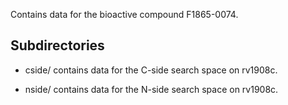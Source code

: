 Contains data for the bioactive compound F1865-0074.

## Subdirectories

- cside/ contains data for the C-side search space on rv1908c.

- nside/ contains data for the N-side search space on rv1908c.

